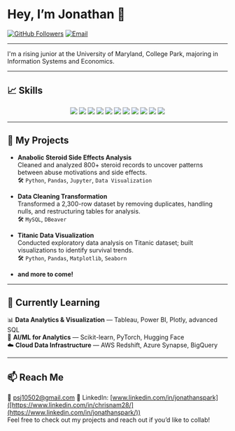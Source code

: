 # Hey, I’m Jonathan 👋

[![GitHub Followers](https://img.shields.io/github/followers/Jpark0915?label=Follow&style=social)](https://github.com/Jpark0915)
[![Email](https://img.shields.io/badge/Email-psj10502@gmail.com-blue)](mailto:psj10502@gmail.com)

---

I'm a rising junior at the University of Maryland, College Park, majoring in Information Systems and Economics.

---

## 📈 Skills
<p align="center">
<a><img src="https://img.shields.io/badge/Python-3776AB?style=for-the-badge&logo=python&logoColor=white"/></a>
<a><img src="https://img.shields.io/badge/SQL-336791?style=for-the-badge&logo=postgresql&logoColor=white"/></a>
<a><img src="https://img.shields.io/badge/R-276DC3?style=for-the-badge&logo=r&logoColor=white"/></a>
<a><img src="https://img.shields.io/badge/Pandas-150458?style=for-the-badge&logo=pandas&logoColor=white"/></a>
<a><img src="https://img.shields.io/badge/Numpy-013243?style=for-the-badge&logo=numpy&logoColor=white"/></a>
<a><img src="https://img.shields.io/badge/Scikit--Learn-F7931E?style=for-the-badge&logo=scikitlearn&logoColor=white"/></a>
<a><img src="https://img.shields.io/badge/Excel-217346?style=for-the-badge&logo=microsoft-excel&logoColor=white"/></a>
<a><img src="https://img.shields.io/badge/Power%20BI-F2C811?style=for-the-badge&logo=powerbi&logoColor=black"/></a>
<a><img src="https://img.shields.io/badge/Tableau-E97627?style=for-the-badge&logo=tableau&logoColor=white"/></a>
<a><img src="https://img.shields.io/badge/Matplotlib-3776AB?style=for-the-badge&logo=python&logoColor=white"/></a>
<a><img src="https://img.shields.io/badge/Seaborn-3776AB?style=for-the-badge&logo=python&logoColor=white"/></a>
</p>
<hr> 

## 🔭 My Projects

- **Anabolic Steroid Side Effects Analysis**  
  Cleaned and analyzed 800+ steroid records to uncover patterns between abuse motivations and side effects.  
  🛠️ `Python`, `Pandas`, `Jupyter`, `Data Visualization`

- **Data Cleaning Transformation**  
  Transformed a 2,300-row dataset by removing duplicates, handling nulls, and restructuring tables for analysis.  
  🛠️ `MySQL`, `DBeaver`

- **Titanic Data Visualization**  
  Conducted exploratory data analysis on Titanic dataset; built visualizations to identify survival trends.  
  🛠️ `Python`, `Pandas`, `Matplotlib`, `Seaborn`

- **and more to come!**
---

## 🌱 Currently Learning

📊 **Data Analytics & Visualization** — Tableau, Power BI, Plotly, advanced SQL  
🧠 **AI/ML for Analytics** — Scikit-learn, PyTorch, Hugging Face  
☁️ **Cloud Data Infrastructure** — AWS Redshift, Azure Synapse, BigQuery     
                                                                     
---

## 📫 Reach Me

📧 psj10502@gmail.com 
💼 LinkedIn: [www.linkedin.com/in/jonathanspark]([https://www.linkedin.com/in/chrisnam28/](https://www.linkedin.com/in/jonathanspark/))   
Feel free to check out my projects and reach out if you’d like to collab!
